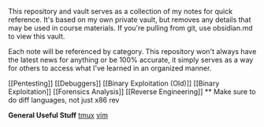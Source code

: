 This repository and vault serves as a collection of my notes for quick reference. It's based on my own private vault, but removes any details that may be used in course materials. If you're pulling from git, use obsidian.md to view this vault.

Each note will be referenced by category. This repository won't always have the latest news for anything or be 100% accurate, it simply serves as a way for others to access what I've learned in an organized manner.

[[Pentesting]]
[[Debuggers]]
[[Binary Exploitation (Old)]]
[[Binary Exploitation]]
[[Forensics Analysis]]
[[Reverse Engineering]] \*\* Make sure to do diff languages, not just x86 rev

**General Useful Stuff**
[tmux](https://tmuxcheatsheet.com/)
[vim](https://devhints.io/vim)
